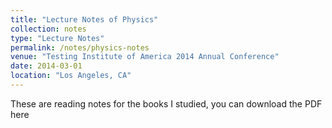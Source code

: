 ```yaml
---
title: "Lecture Notes of Physics"
collection: notes
type: "Lecture Notes"
permalink: /notes/physics-notes
venue: "Testing Institute of America 2014 Annual Conference"
date: 2014-03-01
location: "Los Angeles, CA"
---
```


These are reading notes for the books I studied, you can download the PDF here
